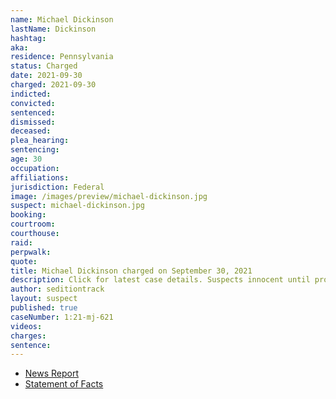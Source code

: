 ```yaml
---
name: Michael Dickinson
lastName: Dickinson
hashtag:
aka:
residence: Pennsylvania
status: Charged
date: 2021-09-30
charged: 2021-09-30
indicted:
convicted:
sentenced:
dismissed:
deceased:
plea_hearing:
sentencing:
age: 30
occupation:
affiliations:
jurisdiction: Federal
image: /images/preview/michael-dickinson.jpg
suspect: michael-dickinson.jpg
booking:
courtroom:
courthouse:
raid:
perpwalk:
quote:
title: Michael Dickinson charged on September 30, 2021
description: Click for latest case details. Suspects innocent until proven guilty.
author: seditiontrack
layout: suspect
published: true
caseNumber: 1:21-mj-621
videos:
charges:
sentence:
---
```

- [News Report](https://www.inquirer.com/news/capitol-riot-arrest-michael-dickinson-philadelphia-20211006.html)
- [Statement of Facts](https://www.justice.gov/usao-dc/case-multi-defendant/file/1439961/download)
